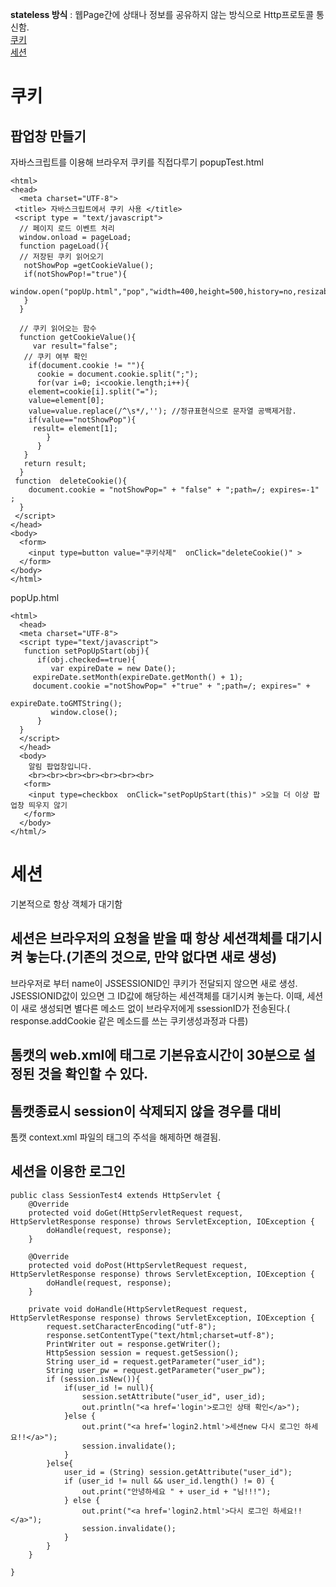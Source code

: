 <b>stateless 방식</b> : 웹Page간에 상태나 정보를 공유하지 않는 방식으로 Http프로토콜 통신함.<br>
[쿠키](#쿠키)<br>
[세션](#세션)<br>
# 쿠키
## 팝업창 만들기
자바스크립트를 이용해 브라우저 쿠키를 직접다루기
popupTest.html
~~~
<html>
<head>
  <meta charset="UTF-8">
 <title> 자바스크립트에서 쿠키 사용 </title>
 <script type = "text/javascript">
  // 페이지 로드 이벤트 처리
  window.onload = pageLoad;
  function pageLoad(){
  // 저장된 쿠키 읽어오기
   notShowPop =getCookieValue();
   if(notShowPop!="true"){
      window.open("popUp.html","pop","width=400,height=500,history=no,resizable=no,status=no,scrollbars=yes,menubar=no");
   }
  }

  // 쿠키 읽어오는 함수
  function getCookieValue(){   
     var result="false";
   // 쿠키 여부 확인
    if(document.cookie != ""){
      cookie = document.cookie.split(";"); 
      for(var i=0; i<cookie.length;i++){
	element=cookie[i].split("=");
	value=element[0];				 
	value=value.replace(/^\s*/,''); //정규표현식으로 문자열 공백제거함.
	if(value=="notShowPop"){
	 result= element[1];
        }
      }
   }
   return result;
  }
 function  deleteCookie(){
    document.cookie = "notShowPop=" + "false" + ";path=/; expires=-1" ;
  }
 </script>
</head>
<body>
  <form>
    <input type=button value="쿠키삭제"  onClick="deleteCookie()" >
  </form>
</body>
</html>

~~~
popUp.html
~~~
<html>
  <head>
  <meta charset="UTF-8">
  <script type="text/javascript">
   function setPopUpStart(obj){
      if(obj.checked==true){
         var expireDate = new Date();
	 expireDate.setMonth(expireDate.getMonth() + 1);
	 document.cookie ="notShowPop=" +"true" + ";path=/; expires=" + 
                                               expireDate.toGMTString();
         window.close();
      }
  }
  </script>
  </head>
  <body>
    알림 팝업창입니다.
	<br><br><br><br><br><br><br>
   <form>
    <input type=checkbox  onClick="setPopUpStart(this)" >오늘 더 이상 팝업창 띄우지 않기   
   </form>
  </body>
</html/>

~~~

# 세션
기본적으로 항상 객체가 대기함
## 세션은 브라우저의 요청을 받을 때 항상 세션객체를 대기시켜 놓는다.(기존의 것으로, 만약 없다면 새로 생성)
브라우저로 부터 name이 JSSESSIONID인 쿠키가 전달되지 않으면 새로 생성.<br>
JSESSIONID값이 있으면 그 ID값에 해당하는 세션객체를 대기시켜 놓는다.
이때, 세션이 새로 생성되면 별다른 메소드 없이 브라우저에게 ssessionID가 전송된다.( response.addCookie 같은 메소드를 쓰는 쿠키생성과정과 다름)

## 톰캣의 web.xml에 <session-config>태그로 기본유효시간이 30분으로 설정된 것을 확인할 수 있다.

## 톰캣종료시 session이 삭제되지 않을 경우를 대비
톰캣 context.xml 파일의 <Manager pathname=""/> 태그의 주석을 해제하면 해결됨.

## 세션을 이용한 로그인
~~~
public class SessionTest4 extends HttpServlet {
	@Override
	protected void doGet(HttpServletRequest request, HttpServletResponse response) throws ServletException, IOException {
		doHandle(request, response);
	}

	@Override
	protected void doPost(HttpServletRequest request, HttpServletResponse response)	throws ServletException, IOException {
		doHandle(request, response);
	}

	private void doHandle(HttpServletRequest request, HttpServletResponse response) throws ServletException, IOException {
		request.setCharacterEncoding("utf-8");
		response.setContentType("text/html;charset=utf-8");
		PrintWriter out = response.getWriter();
		HttpSession session = request.getSession();
		String user_id = request.getParameter("user_id");
		String user_pw = request.getParameter("user_pw");
		if (session.isNew()){
			if(user_id != null){
				session.setAttribute("user_id", user_id);
				out.println("<a href='login'>로그인 상태 확인</a>");
			}else {
				out.print("<a href='login2.html'>세션new 다시 로그인 하세요!!</a>");
				session.invalidate();
			}
		}else{
			user_id = (String) session.getAttribute("user_id");
			if (user_id != null && user_id.length() != 0) {
				out.print("안녕하세요 " + user_id + "님!!!");
			} else {
				out.print("<a href='login2.html'>다시 로그인 하세요!!</a>");
				session.invalidate();
			}
		}
	}

}
~~~



